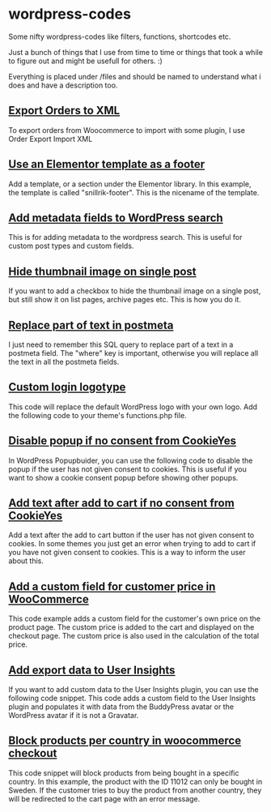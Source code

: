 # wordpress-codes
Some nifty wordpress-codes like filters, functions, shortcodes etc.

Just a bunch of things that I use from time to time or things that took a while to figure out and might be usefull for others. :)

Everything is placed under /files and should be named to understand what i does and have a description too.

## [Export Orders to XML](https://github.com/MattiasKallio/wordpress-codes/blob/main/files/woocommerce_orders_dump.md)
To export orders from Woocommerce to import with some plugin, I use Order Export Import XML

##  [Use an Elementor template as a footer](https://github.com/MattiasKallio/wordpress-codes/blob/main/files/add_elementor_template_as_footer.md)
Add a template, or a section under the Elementor library. In this example, the template is called "snillrik-footer".  This is the nicename of the template.

## [Add metadata fields to WordPress search](https://github.com/MattiasKallio/wordpress-codes/blob/main/files/add_metadata_to_search.md)
This is for adding metadata to the wordpress search.  This is useful for custom post types and custom fields.

## [Hide thumbnail image on single post](https://github.com/MattiasKallio/wordpress-codes/blob/main/files/hide_thumbnail_image.md)
If you want to add a checkbox to hide the thumbnail image on a single post, but still show it on list pages, archive pages etc.  This is how you do it.

## [Replace part of text in postmeta](https://github.com/MattiasKallio/wordpress-codes/blob/main/files/SQL_replace_part.md)
I just need to remember this SQL query to replace part of a text in a postmeta field. The "where" key is important, otherwise you will replace all the text in all the postmeta fields.

## [Custom login logotype](https://github.com/MattiasKallio/wordpress-codes/blob/main/files/custom_login_logo.md)
This code will replace the default WordPress logo with your own logo. Add the following code to your theme's functions.php file.

## [Disable popup if no consent from CookieYes](https://github.com/MattiasKallio/wordpress-codes/blob/main/files/disablepopup_if_no_consent.md)
In WordPress Popupbuider, you can use the following code to disable the popup if the user has not given consent to cookies.  This is useful if you want to show a cookie consent popup before showing other popups.
## [Add text after add to cart if no consent from CookieYes](https://github.com/MattiasKallio/wordpress-codes/blob/main/files/disablepopup_if_no_consent.md)
Add a text after the add to cart button if the user has not given consent to cookies. In some themes you just get an error when trying to add to cart if you have not given consent to cookies. This is a way to inform the user about this.

## [Add a custom field for customer price in WooCommerce](https://github.com/MattiasKallio/wordpress-codes/blob/main/files/add_field_for_customer_price_woocommerce.md)
This code example adds a custom field for the customer's own price on the product page. The custom price is added to the cart and displayed on the checkout page. The custom price is also used in the calculation of the total price.

## [Add export data to User Insights](https://github.com/MattiasKallio/wordpress-codes/blob/main/files/add_export_data_to_userinsights.md)
If you want to add custom data to the User Insights plugin, you can use the following code snippet. This code adds a custom field to the User Insights plugin and populates it with data from the BuddyPress avatar or the WordPress avatar if it is not a Gravatar.

## [Block products per country in woocommerce checkout](https://github.com/MattiasKallio/wordpress-codes/blob/main/files/block_products_per_country.md)
This code snippet will block products from being bought in a specific country. In this example, the product with the ID 11012 can only be bought in Sweden. If the customer tries to buy the product from another country, they will be redirected to the cart page with an error message.